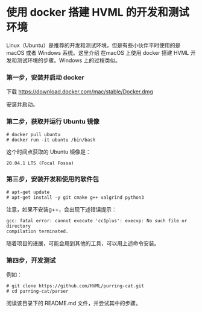 # 使用 docker 搭建 HVML 的开发和测试环境

Linux（Ubuntu）是推荐的开发和测试环境，但是有些小伙伴平时使用的是 macOS 或者 Windows 系统。这里介绍 在macOS 上使用 docker 搭建 HVML 开发和测试环境的步骤。Windows 上的过程类似。

### 第一步，安装并启动 docker

下载 https://download.docker.com/mac/stable/Docker.dmg

安装并启动。

### 第二步，获取并运行 Ubuntu 镜像

```
# docker pull ubuntu
# docker run -it ubuntu /bin/bash 
```

这个时间点获取的 Ubuntu 镜像是：

```
20.04.1 LTS (Focal Fossa)
```

### 第三步，安装开发和使用的软件包

```
# apt-get update
# apt-get install -y git cmake g++ valgrind python3
```
注意，如果不安装g++，会出现下述错误提示：
```
gcc: fatal error: cannot execute 'cc1plus': execvp: No such file or directory
compilation terminated.
```
随着项目的进展，可能会用到其他的工具，可以用上述命令安装。

### 第四步，开发测试

例如：
```
# git clone https://github.com/HVML/purring-cat.git
# cd purring-cat/parser
```
阅读该目录下的 README.md 文件，并尝试其中的步骤。